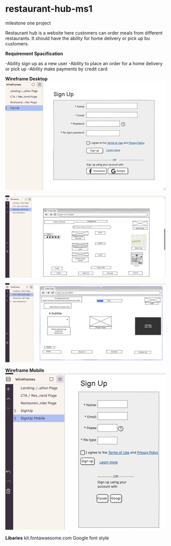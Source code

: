 # restaurant-hub-ms1
milestone one project

Restaurant hub is a website here customers can order meals from different restaurants. 
It should have the ability for home delivery or pick up bu customers. 



**Requirement Spacification**

-Ability sign up as a new user
-Ability to place an order for a home delivery or pick up
-Ability make payments by credit card



**Wireframe Desktop**
![alt text](signUp.PNG)

![alt text](orderPage.PNG)

![alt text](restaurantHunPage.PNG)

**Wireframe Mobile**
![alt text](mobileSignUp.PNG)


**Libaries**
kit.fontawaesome.com
Google font style